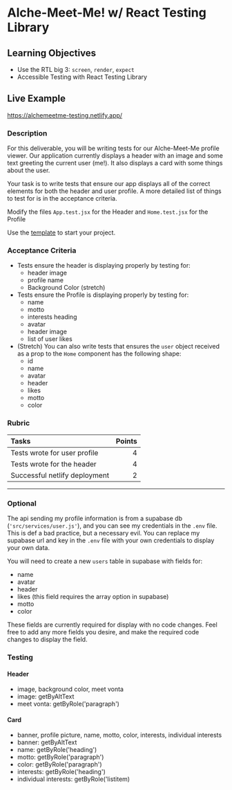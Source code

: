 # Alche-Meet-Me! w/ React Testing Library

## Learning Objectives

- Use the RTL big 3: `screen`, `render`, `expect`
- Accessible Testing with React Testing Library

## Live Example

https://alchemeetme-testing.netlify.app/

### Description

For this deliverable, you will be writing tests for our Alche-Meet-Me profile viewer. Our application currently displays a header with an image and some text greeting the current user (me!). It also displays a card with some things about the user.

Your task is to write tests that ensure our app displays all of the correct elements for both the header and user profile. A more detailed list of things to test for is in the acceptance criteria.

Modify the files `App.test.jsx` for the Header and `Home.test.jsx` for the Profile

Use the [template](https://github.com/alchemycodelab/adv-react-alchemeetme-testing) to start your project.

### Acceptance Criteria

- Tests ensure the header is displaying properly by testing for:
  - header image
  - profile name
  - Background Color (stretch)
- Tests ensure the Profile is displaying properly by testing for:
  - name
  - motto
  - interests heading
  - avatar
  - header image
  - list of user likes
- (Stretch) You can also write tests that ensures the `user` object received as a prop to the `Home` component has the following shape:
  - id
  - name
  - avatar
  - header
  - likes
  - motto
  - color

### Rubric

| Tasks                         | Points |
| :---------------------------- | -----: |
| Tests wrote for user profile  |      4 |
| Tests wrote for the header    |      4 |
| Successful netlify deployment |      2 |

---

### Optional

The api sending my profile information is from a supabase db (`'src/services/user.js'`), and you can see my credentials in the `.env` file. This is def a bad practice, but a necessary evil. You can replace my supabase url and key in the `.env` file with your own credentials to display your own data.

You will need to create a new `users` table in supabase with fields for:

- name
- avatar
- header
- likes (this field requires the array option in supabase)
- motto
- color

These fields are currently required for display with no code changes. Feel free to add any more fields you desire, and make the required code changes to display the field.

### Testing

#### Header

- image, background color, meet vonta
- image: getByAltText
- meet vonta: getByRole('paragraph')

#### Card

- banner, profile picture, name, motto, color, interests, individual interests
- banner: getByAltText
- name: getByRole('heading')
- motto: getByRole('paragraph')
- color: getByRole('paragraph')
- interests: getByRole('heading')
- individual interests: getByRole('listitem)
